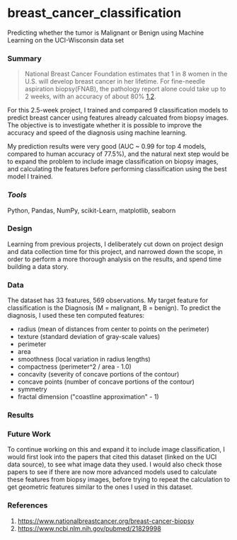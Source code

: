 # breast_cancer_classification
Predicting whether the tumor is Malignant or Benign using Machine Learning on the UCI-Wisconsin data set

### Summary

> National Breast Cancer Foundation estimates that 1 in 8 women in the U.S. will develop breast cancer in her lifetime. For fine-needle aspiration biopsy(FNAB), the pathology report alone could take up to 2 weeks, with an accuracy of about 80% [1,2](https://github.com/floraxinru/breast_cancer_classification/blob/master/README.md#references). 

For this 2.5-week project, I trained and compared 9 classification models to predict breast cancer using features already calcuated from biopsy images. The objective is to investigate whether it is possible to improve the accuracy and speed of the diagnosis using machine learning.

My prediction results were very good (AUC ~ 0.99 for top 4 models, compared to human accuracy of 77.5%), and the natural next step would be to expand the problem to include image classification on biopsy images, and calculating the features before performing classification using the best model I trained. 

### *Tools*
Python, Pandas, NumPy, scikit-Learn, matplotlib, seaborn

### Design
Learning from previous projects, I deliberately cut down on project design and data collection time for this project, and narrowed down the scope, in order to perform a more thorough analysis on the results, and spend time building a data story.

### Data
The dataset has 33 features, 569 observations. My target feature for classification is the Diagnosis (M = malignant, B = benign). To predict the diagnosis, I used these ten computed features:

  * radius (mean of distances from center to points on the perimeter)
  * texture (standard deviation of gray-scale values)
  * perimeter
  * area
  * smoothness (local variation in radius lengths)
  * compactness (perimeter^2 / area - 1.0)
  * concavity (severity of concave portions of the contour)
  * concave points (number of concave portions of the contour)
  * symmetry
  * fractal dimension ("coastline approximation" - 1)


### Results

### Future Work
To continue working on this and expand it to include image classification, I would first look into the papers that cited this dataset (linked on the UCI data source), to see what image data they used. I would also check those papers to see if there are now more advanced models used to calculate these features from biopsy images, before trying to repeat the calculation to get geometric features similar to the ones I used in this dataset.

### References
1. https://www.nationalbreastcancer.org/breast-cancer-biopsy
2. https://www.ncbi.nlm.nih.gov/pubmed/21829998
